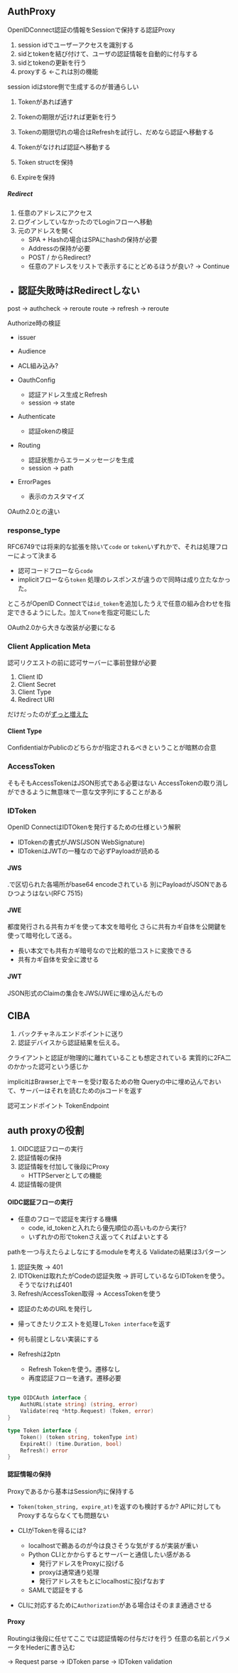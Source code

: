 ## AuthProxy

OpenIDConnect認証の情報をSessionで保持する認証Proxy


1. session idでユーザーアクセスを識別する
2. sidとtokenを結び付けて、ユーザの認証情報を自動的に付与する
3. sidとtokenの更新を行う
4. proxyする <-これは別の機能

session idはstore側で生成するのが普通らしい


1. Tokenがあれば通す
2. Tokenの期限が近ければ更新を行う
3. Tokenの期限切れの場合はRefreshを試行し、だめなら認証へ移動する
2. Tokenがなければ認証へ移動する

1. Token structを保持
2. Expireを保持


##### Redirect

1. 任意のアドレスにアクセス
2. ログインしていなかったのでLoginフローへ移動
3. 元のアドレスを開く
    - SPA + Hashの場合はSPAにhashの保持が必要
    - Addressの保持が必要
    - POST / からRedirect?
    - 任意のアドレスをリストで表示するにとどめるほうが良い? -> Continue

* 認証失敗時はRedirectしない
    - 

post -> authcheck -> reroute
route -> refresh -> reroute

Authorize時の検証

- issuer
- Audience
- ACL組み込み?

- OauthConfig
    - 認証アドレス生成とRefresh
    - session -> state
- Authenticate
    - 認証okenの検証

- Routing
    - 認証状態からエラーメッセージを生成
    - session -> path
- ErrorPages
    - 表示のカスタマイズ


OAuth2.0との違い

### response_type

RFC6749では将来的な拡張を除いて`code` or `token`いずれかで、それは処理フローによって決まる
- 認可コードフローなら`code`
- implicitフローなら`token`
処理のレスポンスが違うので同時は成り立たなかった。

ところがOpenID Connectでは`id_token`を追加したうえで任意の組み合わせを指定できるようにした。加えて`none`を指定可能にした

OAuth2.0から大きな改装が必要になる

### Client Application Meta

認可リクエストの前に認可サーバーに事前登録が必要


1. Client ID
2. Client Secret
3. Client Type
4. Redirect URI

だけだったのが[ずっと増えた](https://openid.net/specs/openid-connect-registration-1_0.html#ClientMetadata)

#### Client Type

ConfidentialかPublicのどちらかが指定されるべきということが暗黙の合意

### AccessToken

そもそもAccessTokenはJSON形式である必要はない
AccessTokenの取り消しができるように無意味で一意な文字列にすることがある


### IDToken

OpenID ConnectはIDTOkenを発行するための仕様という解釈

- IDTokenの書式がJWS(JSON WebSignature)
- IDTokenはJWTの一種なので必ずPayloadが読める

#### JWS

.で区切られた各場所がbase64 encodeされている
別にPayloadがJSONであるひつようはない(RFC 7515)


#### JWE

都度発行される共有カギを使って本文を暗号化
さらに共有カギ自体を公開鍵を使って暗号化して送る。

- 長い本文でも共有カギ暗号なので比較的低コストに変換できる
- 共有カギ自体を安全に渡せる


#### JWT

JSON形式のClaimの集合をJWS/JWEに埋め込んだもの


## CIBA

1. バックチャネルエンドポイントに送り
2. 認証デバイスから認証結果を伝える。

クライアントと認証が物理的に離れていることも想定されている
実質的に2FA二のかかった認可という感じか

implicitはBrawser上でキーを受け取るための物
Queryの中に埋め込んでおいて、サーバーはそれを読むためのjsコードを返す

認可エンドポイント
TokenEndpoint



## auth proxyの役割

1. OIDC認証フローの実行
2. 認証情報の保持
3. 認証情報を付加して後段にProxy
    - HTTPServerとしての機能
4. 認証情報の提供


#### OIDC認証フローの実行

- 任意のフローで認証を実行する機構
    - code, id_tokenと入れたら優先順位の高いものから実行?
    - いずれかの形でtokenさえ返ってくればよいとする

pathを一つ与えたらよしなにするmoduleを考える
Validateの結果は3パターン
1. 認証失敗 -> 401
2. IDTOkenは取れたがCodeの認証失敗 -> 許可しているならIDTokenを使う。そうでなければ401
3. Refresh/AccessToken取得 -> AccessTokenを使う


- 認証のためのURLを発行し
- 帰ってきたリクエストを処理し`Token interface`を返す

- 何も前提としない実装にする

- Refreshは2ptn
    - Refresh Tokenを使う。遷移なし
    - 再度認証フローを通す。遷移必要

```go

type OIDCAuth interface {
    AuthURL(state string) (string, error)
    Validate(req *http.Request) (Token, error)
}

type Token interface {
    Token() (token string, tokenType int)
    ExpireAt() (time.Duration, bool)
    Refresh() error
}
```

#### 認証情報の保持

Proxyであるから基本はSession内に保持する
- `Token(token_string, expire_at)`を返すのも検討するか?
  APIに対してもProxyするならなくても問題ない
- CLIがTokenを得るには?
    - localhostで鵜あるのが今は良さそうな気がするが実装が重い
    - Python CLIとかからするとサーバーと通信したい感がある
        - 発行アドレスをProxyに投げる
        - proxyは通常通り処理
        - 発行アドレスをもとにlocalhostに投げなおす
    - SAMLで認証をする


- CLIに対応するために`Authorization`がある場合はそのまま通過させる


#### Proxy

Routingは後段に任せてここでは認証情報の付与だけを行う
任意の名前とパラメータをHederに書き込む

-> Request parse
    -> IDToken parse
        -> IDToken validation 